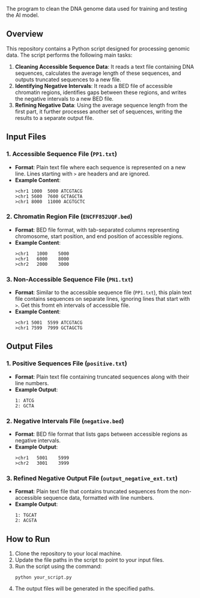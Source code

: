 The program to clean the DNA genome data used for training and testing the AI model.


## Overview

This repository contains a Python script designed for processing genomic data. The script performs the following main tasks:

1. **Cleaning Accessible Sequence Data**: It reads a text file containing DNA sequences, calculates the average length of these sequences, and outputs truncated sequences to a new file.
2. **Identifying Negative Intervals**: It reads a BED file of accessible chromatin regions, identifies gaps between these regions, and writes the negative intervals to a new BED file.
3. **Refining Negative Data**: Using the average sequence length from the first part, it further processes another set of sequences, writing the results to a separate output file.

## Input Files

### 1. Accessible Sequence File (`PP1.txt`)
- **Format**: Plain text file where each sequence is represented on a new line. Lines starting with `>` are headers and are ignored.
- **Example Content**:
    ```
    >chr1 1000	5000 ATCGTACG
    >chr1 5600	7600 GCTAGCTA
    >chr1 8000	11000 ACGTGCTC
    ```

### 2. Chromatin Region File (`ENCFF852UQF.bed`)
- **Format**: BED file format, with tab-separated columns representing chromosome, start position, and end position of accessible regions.
- **Example Content**:
    ```
    >chr1	1000	5000
    >chr1	6000	8000
    >chr2	2000	3000
    ```

### 3. Non-Accessible Sequence File (`PN1.txt`)
- **Format**: Similar to the accessible sequence file (`PP1.txt`), this plain text file contains sequences on separate lines, ignoring lines that start with `>`. Get this fromt eh intervals of accessible file.
- **Example Content**:
    ```
    >chr1 5001	5599 ATCGTACG
    >chr1 7599	7999 GCTAGCTG
    ```

## Output Files

### 1. Positive Sequences File (`positive.txt`)
- **Format**: Plain text file containing truncated sequences along with their line numbers.
- **Example Output**:
    ```
    1: ATCG
    2: GCTA
    ```

### 2. Negative Intervals File (`negative.bed`)
- **Format**: BED file format that lists gaps between accessible regions as negative intervals.
- **Example Output**:
    ```
    >chr1	5001	5999
    >chr2	3001	3999
    ```

### 3. Refined Negative Output File (`output_negative_ext.txt`)
- **Format**: Plain text file that contains truncated sequences from the non-accessible sequence data, formatted with line numbers.
- **Example Output**:
    ```
    1: TGCAT
    2: ACGTA
    ```

## How to Run

1. Clone the repository to your local machine.
2. Update the file paths in the script to point to your input files.
3. Run the script using the command:
   ```
   python your_script.py
   ```
4. The output files will be generated in the specified paths.


